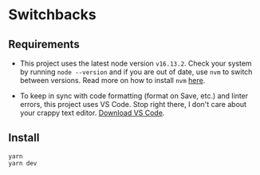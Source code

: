 # Switchbacks

## Requirements

- This project uses the latest node version `v16.13.2`. Check your system by running `node --version` and if you are out of date, use `nvm` to switch between versions. Read more on how to install `nvm` [here](https://github.com/nvm-sh/nvm).

- To keep in sync with code formatting (format on Save, etc.) and linter errors, this project uses VS Code. Stop right there, I don't care about your crappy text editor. [Download VS Code](https://code.visualstudio.com/).

## Install

```
yarn
yarn dev
```
